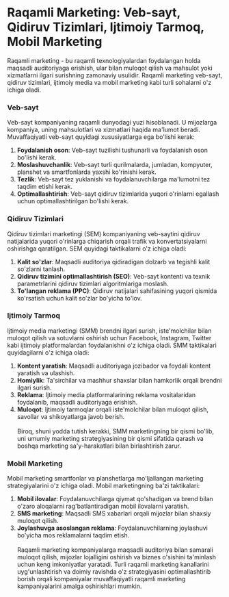 # Raqamli Marketing: Veb-sayt, Qidiruv Tizimlari, Ijtimoiy Tarmoq, Mobil Marketing

Raqamli marketing - bu raqamli texnologiyalardan foydalangan holda maqsadli auditoriyaga erishish, ular bilan muloqot qilish va mahsulot yoki xizmatlarni ilgari surishning zamonaviy usulidir. Raqamli marketing veb-sayt, qidiruv tizimlari, ijtimoiy media va mobil marketing kabi turli sohalarni o'z ichiga oladi.
### Veb-sayt
Veb-sayt kompaniyaning raqamli dunyodagi yuzi hisoblanadi. U mijozlarga kompaniya, uning mahsulotlari va xizmatlari haqida ma'lumot beradi. Muvaffaqiyatli veb-sayt quyidagi xususiyatlarga ega bo'lishi kerak:

1. **Foydalanish oson**: Veb-sayt tuzilishi tushunarli va foydalanish oson bo'lishi kerak.
2. **Moslashuvchanlik**: Veb-sayt turli qurilmalarda, jumladan, kompyuter, planshet va smartfonlarda yaxshi ko'rinishi kerak.
3. **Tezlik**: Veb-sayt tez yuklanishi va foydalanuvchilarga ma'lumotni tez taqdim etishi kerak.
4. **Optimallashtirish**: Veb-sayt qidiruv tizimlarida yuqori o'rinlarni egallash uchun optimallashtirilgan bo'lishi kerak.

### Qidiruv Tizimlari
Qidiruv tizimlari marketingi (SEM) kompaniyaning veb-saytini qidiruv natijalarida yuqori o'rinlarga chiqarish orqali trafik va konvertatsiyalarni oshirishga qaratilgan. SEM quyidagi taktikalarni o'z ichiga oladi:

1. **Kalit so'zlar**: Maqsadli auditoriya qidiradigan dolzarb va tegishli kalit so'zlarni tanlash.
2. **Qidiruv tizimini optimallashtirish (SEO)**: Veb-sayt kontenti va texnik parametrlarini qidiruv tizimlari algoritmlariga moslash.
3. **To'langan reklama (PPC)**: Qidiruv natijalari sahifasining yuqori qismida ko'rsatish uchun kalit so'zlar bo'yicha to'lov.

### Ijtimoiy Tarmoq
Ijtimoiy media marketingi (SMM) brendni ilgari surish, iste'molchilar bilan muloqot qilish va sotuvlarni oshirish uchun Facebook, Instagram, Twitter kabi ijtimoiy platformalardan foydalanishni o'z ichiga oladi. SMM taktikalari quyidagilarni o'z ichiga oladi:

1. **Kontent yaratish**: Maqsadli auditoriyaga jozibador va foydali kontent yaratish va ulashish.
2. **Homiylik**: Ta'sirchilar va mashhur shaxslar bilan hamkorlik orqali brendni ilgari surish.
3. **Reklama**: Ijtimoiy media platformalarining reklama vositalaridan foydalanib, maqsadli auditoriyaga erishish.
4. **Muloqot**: Ijtimoiy tarmoqlar orqali iste'molchilar bilan muloqot qilish, savollar va shikoyatlarga javob berish.
\
\
Biroq, shuni yodda tutish kerakki, SMM marketingning bir qismi bo'lib, uni umumiy marketing strategiyasining bir qismi sifatida qarash va boshqa marketing sa'y-harakatlari bilan birlashtirish zarur.

### Mobil Marketing
Mobil marketing smartfonlar va planshetlarga mo'ljallangan marketing strategiyalarini o'z ichiga oladi. Mobil marketingning ba'zi taktikalari:

1. **Mobil ilovalar**: Foydalanuvchilarga qiymat qo'shadigan va brend bilan o'zaro aloqalarni rag'batlantiradigan mobil ilovalarni yaratish.
2. **SMS marketing**: Maqsadli SMS xabarlari orqali mijozlar bilan shaxsiy muloqot qilish.
3. **Joylashuvga asoslangan reklama**: Foydalanuvchilarning joylashuvi bo'yicha mos reklamalarni taqdim etish.
\
\
Raqamli marketing kompaniyalarga maqsadli auditoriya bilan samarali muloqot qilish, mijozlar lojalligini oshirish va biznes o'sishini ta'minlash uchun keng imkoniyatlar yaratadi. Turli raqamli marketing kanallarini uyg'unlashtirish va doimiy ravishda o'z strategiyasini optimallashtirib borish orqali kompaniyalar muvaffaqiyatli raqamli marketing kampaniyalarini amalga oshirishlari mumkin.